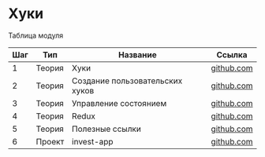 # Хуки

Таблица модуля

| Шаг | Тип    | Название                        | Ссылка                            |
| --- | ------ | ------------------------------- | --------------------------------- |
| 1   | Теория | Хуки                            | [github.com](./hooks-1/)          |
| 2   | Теория | Создание пользовательских хуков | [github.com](./hooks-2/)          |
| 3   | Теория | Управление состоянием           | [github.com](./state-management/) |
| 4   | Теория | Redux                           | [github.com](./redux/)            |
| 5   | Теория | Полезные ссылки                 | [github.com](./links/)            |
| 6   | Проект | invest-app                      | [github.com](./project/)          |

